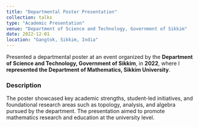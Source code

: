 ```yaml
---
title: "Departmental Poster Presentation"
collection: talks
type: "Academic Presentation"
venue: "Department of Science and Technology, Government of Sikkim"
date: 2022-12-01
location: "Gangtok, Sikkim, India"
---
```


Presented a departmental poster at an event organized by the **Department of Science and Technology, Government of Sikkim**, in **2022**, where I **represented the Department of Mathematics, Sikkim University**.

### Description
The poster showcased key academic strengths, student-led initiatives, and foundational research areas such as topology, analysis, and algebra pursued by the department. The presentation aimed to promote mathematics research and education at the university level.

